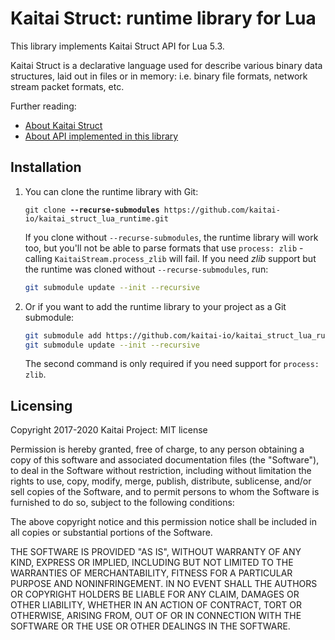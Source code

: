 # Kaitai Struct: runtime library for Lua

This library implements Kaitai Struct API for Lua 5.3.

Kaitai Struct is a declarative language used for describe various binary
data structures, laid out in files or in memory: i.e. binary file
formats, network stream packet formats, etc.

Further reading:

* [About Kaitai Struct](http://kaitai.io/)
* [About API implemented in this library](http://doc.kaitai.io/stream_api.html)

## Installation

1. You can clone the runtime library with Git:

   <pre><code>git clone <strong>--recurse-submodules</strong> https://github.com/kaitai-io/kaitai_struct_lua_runtime.git</code></pre>

   If you clone without `--recurse-submodules`, the runtime library will work too, but you'll not be able to parse formats that use `process: zlib` - calling `KaitaiStream.process_zlib` will fail. If you need _zlib_ support but the runtime was cloned without `--recurse-submodules`, run:

   ```bash
   git submodule update --init --recursive
   ```

2. Or if you want to add the runtime library to your project as a Git submodule:

   ```bash
   git submodule add https://github.com/kaitai-io/kaitai_struct_lua_runtime.git [<path>]
   git submodule update --init --recursive
   ```

   The second command is only required if you need support for `process: zlib`.

## Licensing

Copyright 2017-2020 Kaitai Project: MIT license

Permission is hereby granted, free of charge, to any person obtaining
a copy of this software and associated documentation files (the
"Software"), to deal in the Software without restriction, including
without limitation the rights to use, copy, modify, merge, publish,
distribute, sublicense, and/or sell copies of the Software, and to
permit persons to whom the Software is furnished to do so, subject to
the following conditions:

The above copyright notice and this permission notice shall be
included in all copies or substantial portions of the Software.

THE SOFTWARE IS PROVIDED "AS IS", WITHOUT WARRANTY OF ANY KIND,
EXPRESS OR IMPLIED, INCLUDING BUT NOT LIMITED TO THE WARRANTIES OF
MERCHANTABILITY, FITNESS FOR A PARTICULAR PURPOSE AND
NONINFRINGEMENT. IN NO EVENT SHALL THE AUTHORS OR COPYRIGHT HOLDERS BE
LIABLE FOR ANY CLAIM, DAMAGES OR OTHER LIABILITY, WHETHER IN AN ACTION
OF CONTRACT, TORT OR OTHERWISE, ARISING FROM, OUT OF OR IN CONNECTION
WITH THE SOFTWARE OR THE USE OR OTHER DEALINGS IN THE SOFTWARE.
